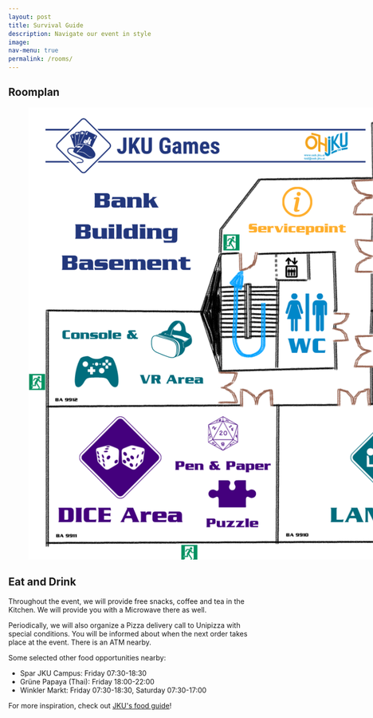 ```yaml
---
layout: post
title: Survival Guide
description: Navigate our event in style
image: 
nav-menu: true
permalink: /rooms/
---
```


## Roomplan
<figure>
   <img src="/assets/images/Bankengebäude Einteilung weiß.png" style="max-width: 1000px;"
      alt="Roomplan for Games 2022S" />
   <figcaption></figcaption>
</figure>

## Eat and Drink

Throughout the event, we will provide free snacks, coffee and tea in the Kitchen.
We will provide you with a Microwave there as well.

Periodically, we will also organize a Pizza delivery call to Unipizza with special conditions.
You will be informed about when the next order takes place at the event.
There is an ATM nearby.

Some selected other food opportunities nearby:
* Spar JKU Campus: Friday 07:30-18:30
* Grüne Papaya (Thai): Friday 18:00-22:00
* Winkler Markt: Friday 07:30-18:30, Saturday 07:30-17:00

For more inspiration, check out [JKU's food guide](https://www.jku.at/en/campus/recreation/food-drink/)!
